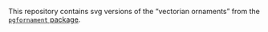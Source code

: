 This repository contains svg versions of the “vectorian ornaments” from the [`pgfornament` package][1].

[1]: https://ctan.org/pkg/pgfornament


